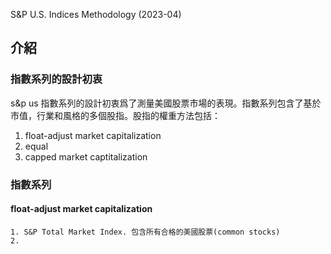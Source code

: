 S&P U.S. Indices Methodology (2023-04)
## 介紹
### 指數系列的設計初衷
s&p us 指數系列的設計初衷爲了測量美國股票市場的表現。指數系列包含了基於市值，行業和風格的多個股指。股指的權重方法包括：
  1. float-adjust market capitalization
  2. equal
  3. capped market captitalization
### 指數系列
  #### float-adjust market capitalization
    1. S&P Total Market Index. 包含所有合格的美國股票(common stocks)
    2. 
